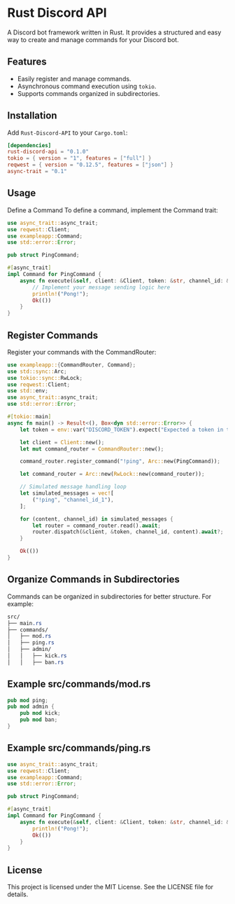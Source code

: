# Rust Discord API

A Discord bot framework written in Rust. It provides a structured and easy way to create and manage commands for your Discord bot.

## Features

- Easily register and manage commands.
- Asynchronous command execution using `tokio`.
- Supports commands organized in subdirectories.

## Installation

Add `Rust-Discord-API` to your `Cargo.toml`:

```toml
[dependencies]
rust-discord-api = "0.1.0"
tokio = { version = "1", features = ["full"] }
reqwest = { version = "0.12.5", features = ["json"] }
async-trait = "0.1"
```

## Usage
Define a Command
To define a command, implement the Command trait:

```rust
use async_trait::async_trait;
use reqwest::Client;
use exampleapp::Command;
use std::error::Error;

pub struct PingCommand;

#[async_trait]
impl Command for PingCommand {
    async fn execute(&self, client: &Client, token: &str, channel_id: &str, _args: &str) -> Result<(), Box<dyn Error>> {
        // Implement your message sending logic here
        println!("Pong!");
        Ok(())
    }
}
```

## Register Commands
Register your commands with the CommandRouter:

```rust
use exampleapp::{CommandRouter, Command};
use std::sync::Arc;
use tokio::sync::RwLock;
use reqwest::Client;
use std::env;
use async_trait::async_trait;
use std::error::Error;

#[tokio::main]
async fn main() -> Result<(), Box<dyn std::error::Error>> {
    let token = env::var("DISCORD_TOKEN").expect("Expected a token in the environment");

    let client = Client::new();
    let mut command_router = CommandRouter::new();

    command_router.register_command("!ping", Arc::new(PingCommand));

    let command_router = Arc::new(RwLock::new(command_router));

    // Simulated message handling loop
    let simulated_messages = vec![
        ("!ping", "channel_id_1"),
    ];

    for (content, channel_id) in simulated_messages {
        let router = command_router.read().await;
        router.dispatch(&client, &token, channel_id, content).await?;
    }

    Ok(())
}
```

## Organize Commands in Subdirectories
Commands can be organized in subdirectories for better structure. For example:

```css
src/
├── main.rs
├── commands/
│   ├── mod.rs
│   ├── ping.rs
│   ├── admin/
│   │   ├── kick.rs
│   │   ├── ban.rs
```

## Example src/commands/mod.rs

```rust
pub mod ping;
pub mod admin {
    pub mod kick;
    pub mod ban;
}
```

## Example src/commands/ping.rs

```rust
use async_trait::async_trait;
use reqwest::Client;
use exampleapp::Command;
use std::error::Error;

pub struct PingCommand;

#[async_trait]
impl Command for PingCommand {
    async fn execute(&self, client: &Client, token: &str, channel_id: &str, _args: &str) -> Result<(), Box<dyn Error>> {
        println!("Pong!");
        Ok(())
    }
}
```

## License
This project is licensed under the MIT License. See the LICENSE file for details.